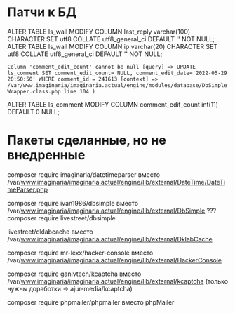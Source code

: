 # Патчи к БД

ALTER TABLE ls_wall MODIFY COLUMN last_reply varchar(100) CHARACTER SET utf8 COLLATE utf8_general_ci DEFAULT '' NOT NULL;
ALTER TABLE ls_wall MODIFY COLUMN ip varchar(20) CHARACTER SET utf8 COLLATE utf8_general_ci DEFAULT '' NOT NULL;

`Column 'comment_edit_count' cannot be null [query] => UPDATE ls_comment SET comment_edit_count= NULL, comment_edit_date='2022-05-29 20:50:50' WHERE comment_id = 241613 [context] => /var/www.imaginaria/imaginaria.actual/engine/modules/database/DbSimpleWrapper.class.php line 104 )`  

ALTER TABLE ls_comment MODIFY COLUMN comment_edit_count int(11) DEFAULT 0 NULL;

# Пакеты сделанные, но не внедренные

composer require imaginaria/datetimeparser      вместо  /var/www.imaginaria/imaginaria.actual/engine/lib/external/DateTime/DateTimeParser.php

composer require ivan1986/dbsimple              вместо  /var/www.imaginaria/imaginaria.actual/engine/lib/external/DbSimple                          ???
composer require livestreet/dbsimple        

livestreet/dklabcache                           вместо  /var/www.imaginaria/imaginaria.actual/engine/lib/external/DklabCache

composer require mr-lexx/hacker-console         вместо  /var/www.imaginaria/imaginaria.actual/engine/lib/external/HackerConsole

composer require ganlvtech/kcaptcha             вместо /var/www.imaginaria/imaginaria.actual/engine/lib/external/kcaptcha (только нужны доработки -> ajur-media/kcaptcha)

composer require phpmailer/phpmailer            вместо phpMailer






